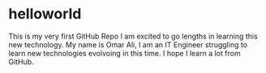 # helloworld
This is my very first GitHub Repo
I am excited to go lengths in learning this new technology. 
My name is Omar Ali, I am an IT Engineer struggling to learn new technologies evolvoing in this time. 
I hope I learn a lot from GitHub. 

